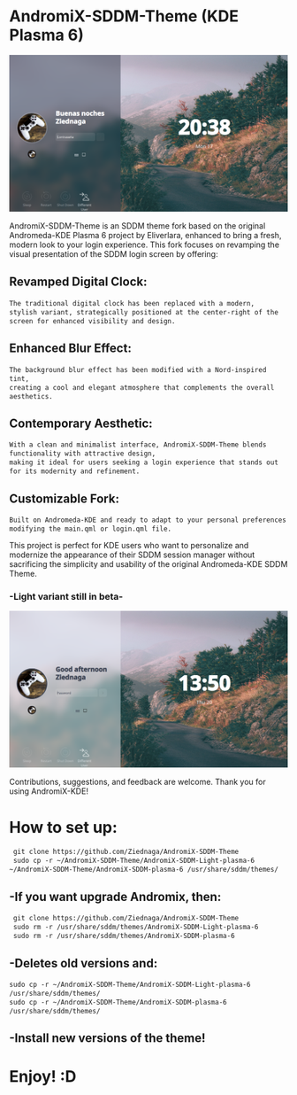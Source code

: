 # AndromiX-SDDM-Theme (KDE Plasma 6)

  ![Dark Nord theme](AndromiX-SDDM-plasma-6/preview.png)

AndromiX-SDDM-Theme is an SDDM theme fork based on the original Andromeda-KDE Plasma 6 project by Eliverlara, enhanced to bring a fresh, modern look to your login experience. This fork focuses on revamping the visual presentation of the SDDM login screen by offering:

## Revamped Digital Clock:
    
    The traditional digital clock has been replaced with a modern, 
    stylish variant, strategically positioned at the center-right of the screen for enhanced visibility and design.

## Enhanced Blur Effect:
    
    The background blur effect has been modified with a Nord-inspired tint, 
    creating a cool and elegant atmosphere that complements the overall aesthetics.

## Contemporary Aesthetic:
    
    With a clean and minimalist interface, AndromiX-SDDM-Theme blends functionality with attractive design, 
    making it ideal for users seeking a login experience that stands out for its modernity and refinement.

## Customizable Fork: 
    
    Built on Andromeda-KDE and ready to adapt to your personal preferences 
    modifying the main.qml or login.qml file.

This project is perfect for KDE users who want to personalize and modernize the appearance of their SDDM session manager without sacrificing the simplicity and usability of the original Andromeda-KDE SDDM Theme.

 
### -Light variant still in beta-

  ![Light Nord theme](AndromiX-SDDM-Light-plasma-6/preview.png)
 

Contributions, suggestions, and feedback are welcome. Thank you for using AndromiX-KDE!

# How to set up:

     git clone https://github.com/Ziednaga/AndromiX-SDDM-Theme
     sudo cp -r ~/AndromiX-SDDM-Theme/AndromiX-SDDM-Light-plasma-6 ~/AndromiX-SDDM-Theme/AndromiX-SDDM-plasma-6 /usr/share/sddm/themes/

## -If you want upgrade Andromix, then: 

     git clone https://github.com/Ziednaga/AndromiX-SDDM-Theme
     sudo rm -r /usr/share/sddm/themes/AndromiX-SDDM-Light-plasma-6
     sudo rm -r /usr/share/sddm/themes/AndromiX-SDDM-plasma-6

## -Deletes old versions and:

    sudo cp -r ~/AndromiX-SDDM-Theme/AndromiX-SDDM-Light-plasma-6 /usr/share/sddm/themes/
    sudo cp -r ~/AndromiX-SDDM-Theme/AndromiX-SDDM-plasma-6 /usr/share/sddm/themes/

## -Install new versions of the theme! 

# Enjoy! :D


